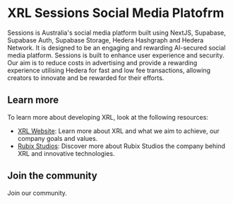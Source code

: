 # XRL Sessions Social Media Platofrm

Sessions is Australia's social media platform built using NextJS, Supabase, Supabase Auth, Supabase Storage, Hedera Hashgraph and Hedera Network. It is designed to be an engaging and rewarding AI-secured social media platform. Sessions is built to enhance user experience and security. Our aim is to reduce costs in advertising and provide a rewarding experience utilising Hedera for fast and low fee transactions, allowing creators to innovate and be rewarded for their efforts.

## Learn more

To learn more about developing XRL, look at the following resources:

- [XRL Website](https://xrl.au/): Learn more about XRL and what we aim to achieve, our company goals and values.
- [Rubix Studios](https://www.rubixstudios.com.au): Discover more about Rubix Studios the company behind XRL and innovative technologies.

## Join the community

Join our community.
